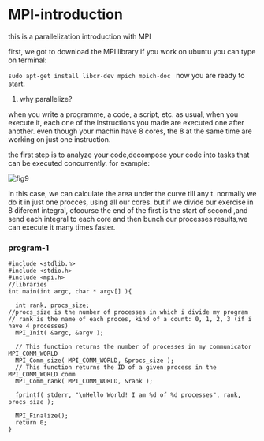 # MPI-introduction
this is a parallelization introduction with MPI

first, we got to download the MPI library
if you work on ubuntu you can type on terminal:

`sudo apt-get install libcr-dev mpich mpich-doc
`
now you are ready to start.

1. why parallelize?

when you write a programme, a code, a script, etc. as usual, when you execute it, each one of the instructions you made are executed one after another. even though your machin have 8 cores, the 8 at the same time are working on just one instruction.

the first step is to analyze your code,decompose your code into tasks that can be executed concurrently. for example:

![fig9](https://user-images.githubusercontent.com/29667047/46233080-04720900-c337-11e8-97f8-dfb9887dcdf5.png)


in this case, we can calculate the area under the curve till any t. normally we do it in just one procces, using all our cores. but if we divide our exercise in 8 diferent integral, ofcourse the end of the first is the start of second ,and send each integral to each core and then bunch our processes results,we can execute it many times faster. 


### program-1 

```
#include <stdlib.h>
#include <stdio.h>
#include <mpi.h>
//libraries
int main(int argc, char * argv[] ){

  int rank, procs_size;
//procs_size is the number of processes in which i divide my program
// rank is the name of each proces, kind of a count: 0, 1, 2, 3 (if i have 4 processes)
  MPI_Init( &argc, &argv );

  // This function returns the number of processes in my communicator MPI_COMM_WORLD
  MPI_Comm_size( MPI_COMM_WORLD, &procs_size );
  // This function returns the ID of a given process in the MPI_COMM_WORLD comm
  MPI_Comm_rank( MPI_COMM_WORLD, &rank );

  fprintf( stderr, "\nHello World! I am %d of %d processes", rank, procs_size );

  MPI_Finalize();
  return 0;
}
